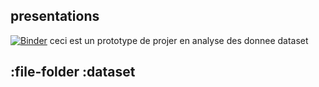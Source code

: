 ## presentations
[![Binder](https://mybinder.org/badge_logo.svg)](https://mybinder.org/v2/gh/hadhemi-eng/miniprojet/main?lfilepath=index.ipynb)
ceci est un prototype de projer en analyse des donnee
 dataset
## :file-folder :dataset 

